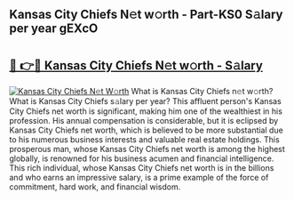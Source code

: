 ## Kansas City Chiefs N𝚎t w𝚘rth - Part-KS0 S𝚊lary per year gEXcO

# <h2><a href="http://gc33y58.nevu.top/?p=Kansas+City+Chiefs">🔗 👉🔴 Kansas City Chiefs N𝚎t w𝚘rth - S𝚊lary</a></h2>

[![Kansas City Chiefs N𝚎t W𝚘rth](https://i.imgur.com/Oavwk0R.jpeg)](http://gc33y58.nevu.top/?p=Kansas+City+Chiefs)
What is Kansas City Chiefs n𝚎t w𝚘rth? What is Kansas City Chiefs s𝚊lary per year?
This affluent person's Kansas City Chiefs net worth is significant, making him one of the wealthiest in his profession. His annual compensation is considerable, but it is eclipsed by Kansas City Chiefs net worth, which is believed to be more substantial due to his numerous business interests and valuable real estate holdings. This prosperous man, whose Kansas City Chiefs net worth is among the highest globally, is renowned for his business acumen and financial intelligence. This rich individual, whose Kansas City Chiefs net worth is in the billions and who earns an impressive salary, is a prime example of the force of commitment, hard work, and financial wisdom.
